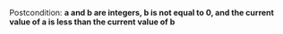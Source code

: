 Postcondition: **a and b are integers, b is not equal to 0, and the current value of a is less than the current value of b**